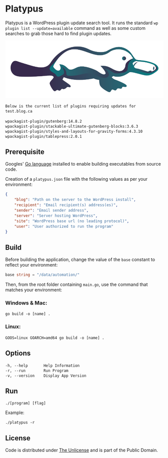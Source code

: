 # Platypus

Platypus is a WordPress plugin update search tool. It runs the standard `wp plugin list --update=available` command as well as some custom searches to grab those hard to find plugin updates.

![Platypus](platypus.webp)

``` console
Below is the current list of plugins requiring updates for test.blog.ca

wpackagist-plugin/gutenberg:14.8.2
wpackagist-plugin/stackable-ultimate-gutenberg-blocks:3.6.3
wpackagist-plugin/styles-and-layouts-for-gravity-forms:4.3.10
wpackagist-plugin/tablepress:2.0.1
```

## Prerequisite

Googles' [Go language](https://go.dev) installed to enable building executables from source code.

Creation of a `platypus.json` file with the following values as per your environment:

``` json
{
    "blog": "Path on the server to the WordPress install",
    "recipient": "Email recipient(s) address(es)",
    "sender": "Email sender address",
    "server": "Server hosting WordPress",
    "site": "WordPress base url (no leading protocol)",
    "user": "User authorized to run the program"
}
```

## Build

Before building the application, change the value of the `base` constant to reflect your environment:

``` go
base string = "/data/automation/"
```

Then, from the root folder containing `main.go`, use the command that matches your environment:

### Windows & Mac:

``` console
go build -o [name] .
```

### Linux:

``` console
GOOS=linux GOARCH=amd64 go build -o [name] .
```

## Options

``` console
-h, --help       Help Information
-r, --run        Run Program
-v, --version    Display App Version
```

## Run

``` console
./[program] [flag]
```

Example:

``` console
./platypus -r
```

## License

Code is distributed under [The Unlicense](https://github.com/farghul/platypus/blob/main/LICENSE.md) and is part of the Public Domain.
